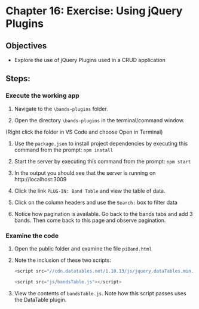 # Chapter 16: Exercise: Using jQuery Plugins
## Objectives
* Explore the use of jQuery Plugins used in a CRUD application 

## Steps:

### Execute the working app
1. Navigate to the `\bands-plugins` folder.

1. Open the directory `\bands-plugins` in the terminal/command window.

(Right click the folder in VS Code and choose Open in Terminal)

1. Use the `package.json` to install project dependencies by executing this command from the prompt:   `npm install`

1. Start the server by executing this command from the prompt: `npm start`

1. In the output you should see that the server is running on http://localhost:3009

1. Click the link `PLUG-IN: Band Table` and view the table of data.

1. Click on the column headers and use the `Search:` box to filter data

1. Notice how pagination is available. Go back to the bands tabs and add 3 bands. Then come back to this page and observe pagination.


### Examine the code
1. Open the public folder and examine the file `piBand.html`

1. Note the inclusion of these two scripts:
    ```javascript
    <script src="//cdn.datatables.net/1.10.13/js/jquery.dataTables.min.js"></script>

    <script src="js/bandsTable.js"></script>
    ```
1. View the contents of `bandsTable.js`. Note how this script passes uses the DataTable plugin.


